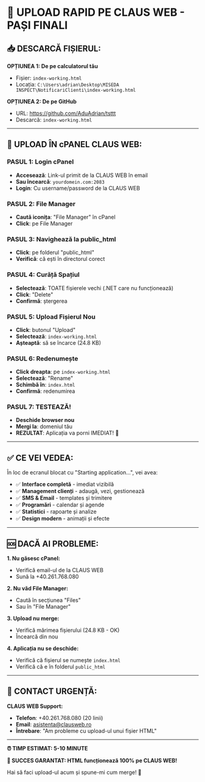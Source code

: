 # 🚀 UPLOAD RAPID PE CLAUS WEB - PAȘI FINALI

## 📥 DESCARCĂ FIȘIERUL:

**OPȚIUNEA 1: De pe calculatorul tău**
- Fișier: `index-working.html` 
- Locația: `C:\Users\adrian\Desktop\MISEDA INSPECT\NotificariClienti\index-working.html`

**OPȚIUNEA 2: De pe GitHub**
- URL: https://github.com/AduAdrian/tsttt
- Descarcă: `index-working.html`

---

## 🎯 UPLOAD ÎN cPANEL CLAUS WEB:

### PASUL 1: Login cPanel
- **Accesează**: Link-ul primit de la CLAUS WEB în email
- **Sau încearcă**: `yourdomein.com:2083` 
- **Login**: Cu username/password de la CLAUS WEB

### PASUL 2: File Manager
- **Caută iconița**: "File Manager" în cPanel
- **Click**: pe File Manager

### PASUL 3: Navighează la public_html
- **Click**: pe folderul "public_html"
- **Verifică**: că ești în directorul corect

### PASUL 4: Curăță Spațiul
- **Selectează**: TOATE fișierele vechi (.NET care nu funcționează)
- **Click**: "Delete" 
- **Confirmă**: ștergerea

### PASUL 5: Upload Fișierul Nou
- **Click**: butonul "Upload" 
- **Selectează**: `index-working.html`
- **Așteaptă**: să se încarce (24.8 KB)

### PASUL 6: Redenumește
- **Click dreapta**: pe `index-working.html`
- **Selectează**: "Rename"
- **Schimbă în**: `index.html`
- **Confirmă**: redenumirea

### PASUL 7: TESTEAZĂ!
- **Deschide browser nou**
- **Mergi la**: domeniul tău
- **REZULTAT**: Aplicația va porni IMEDIAT! 🎉

---

## ✅ CE VEI VEDEA:

În loc de ecranul blocat cu "Starting application...", vei avea:
- ✅ **Interface completă** - imediat vizibilă
- ✅ **Management clienți** - adaugă, vezi, gestionează
- ✅ **SMS & Email** - templates și trimitere
- ✅ **Programări** - calendar și agende  
- ✅ **Statistici** - rapoarte și analize
- ✅ **Design modern** - animații și efecte

---

## 🆘 DACĂ AI PROBLEME:

**1. Nu găsesc cPanel:**
- Verifică email-ul de la CLAUS WEB
- Sună la +40.261.768.080

**2. Nu văd File Manager:**
- Caută în secțiunea "Files"
- Sau în "File Manager"

**3. Upload nu merge:**
- Verifică mărimea fișierului (24.8 KB - OK)
- Încearcă din nou

**4. Aplicația nu se deschide:**
- Verifică că fișierul se numește `index.html`
- Verifică că e în folderul `public_html`

---

## 📱 CONTACT URGENȚĂ:

**CLAUS WEB Support:**
- **Telefon**: +40.261.768.080 (20 linii)
- **Email**: asistenta@clausweb.ro
- **Întrebare**: "Am probleme cu upload-ul unui fișier HTML"

---

**⏰ TIMP ESTIMAT: 5-10 MINUTE**

**🎯 SUCCES GARANTAT: HTML funcționează 100% pe CLAUS WEB!**

Hai să faci upload-ul acum și spune-mi cum merge! 🚀